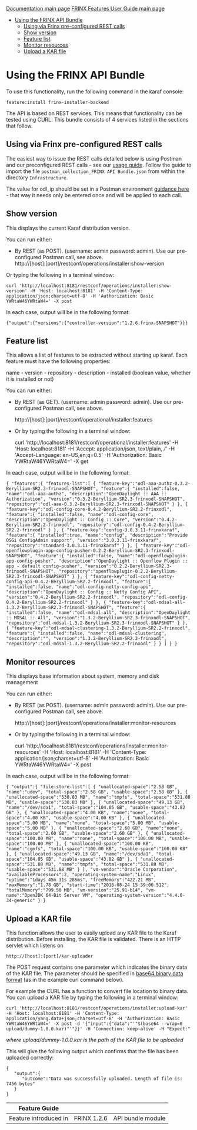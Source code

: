 [Documentation main page](https://frinxio.github.io/Frinx-docs/)
[FRINX Features User Guide main page](https://frinxio.github.io/Frinx-docs/FRINX_ODL_Distribution/Boron/user_guide.html)
<!-- TOC -->

- [Using the FRINX API Bundle](#using-the-frinx-api-bundle)
    - [Using via Frinx pre-configured REST calls](#using-via-frinx-pre-configured-rest-calls)
    - [Show version](#show-version)
    - [Feature list](#feature-list)
    - [Monitor resources](#monitor-resources)
    - [Upload a KAR file](#upload-a-kar-file)

<!-- /TOC -->
# Using the FRINX API Bundle

To use this functionality, run the following command in the karaf console:

    feature:install frinx-installer-backend

The API is based on REST services. This means that functionality can be tested using CURL. This bundle consists of 4 services listed in the sections that follow.

## Using via Frinx pre-configured REST calls

The easiest way to issue the REST calls detailed below is using Postman and our preconfigured REST calls - see our [usage guide](../API.md). Follow the guide to import the file `postman_collection_FRINX API Bundle.json` from within the directory `Infrastructure`.

The value for odl_ip should be set in a Postman environment [guidance here](../../API.md) - that way it needs only be entered once and will be applied to each call.

## Show version

This displays the current Karaf distribution version. 

You can run either:  

 - By REST (as POST). (username: admin password: admin).  Use our pre-configured Postman call, see above.  
    http://[host]:[port]/restconf/operations/installer:show-version


Or typing the following in a terminal window:

    curl 'http://localhost:8181/restconf/operations/installer:show-version' -H 'Host: localhost:8181' -H 'Content-Type: application/json;charset=utf-8' -H 'Authorization: Basic YWRtaW46YWRtaW4=' -X post


In each case, output will be in the following format:  

    {"output":{"versions":{"controller-version":"1.2.6.frinx-SNAPSHOT"}}}


## Feature list

This allows a list of features to be extracted without starting up karaf. Each feature must have the following properties:

name - version - repository - description - installed (boolean value, whether it is installed or not)

You can run either:  

- By REST (as GET). (username: admin password: admin). Use our pre-configured Postman call, see above.  

    http://[host]:[port]/restconf/operational/installer:features


- Or by typing the following in a terminal window:

    curl 'http://localhost:8181/restconf/operational/installer:features' -H 'Host: localhost:8181' -H 'Accept: application/json, text/plain, */*' -H 'Accept-Language: en-US,en;q=0.5' -H 'Authorization: Basic YWRtaW46YWRtaW4=' -X get


In each case, output will be in the following format:  

    { "features":{ "features-list":[ { "feature-key":"odl-aaa-authz-0.3.2-Beryllium-SR2.3-frinxodl-SNAPSHOT", "feature":{ "installed":false, "name":"odl-aaa-authz", "description":"OpenDaylight :: AAA :: Authorization", "version":"0.3.2-Beryllium-SR2.3-frinxodl-SNAPSHOT", "repository":"odl-aaa-0.3.2-Beryllium-SR2.3-frinxodl-SNAPSHOT" } }, { "feature-key":"odl-config-core-0.4.2-Beryllium-SR2.2-frinxodl", "feature":{ "installed":false, "name":"odl-config-core", "description":"OpenDaylight :: Config :: Core", "version":"0.4.2-Beryllium-SR2.2-frinxodl", "repository":"odl-config-0.4.2-Beryllium-SR2.2-frinxodl" } }, { "feature-key":"config-3.0.3.11-frinxkaraf", "feature":{ "installed":true, "name":"config", "description":"Provide OSGi ConfigAdmin support", "version":"3.0.3.11-frinxkaraf", "repository":"standard-3.0.3.11-frinxkaraf" } }, { "feature-key":"odl-openflowplugin-app-config-pusher-0.2.2-Beryllium-SR2.3-frinxodl-SNAPSHOT", "feature":{ "installed":false, "name":"odl-openflowplugin-app-config-pusher", "description":"OpenDaylight :: Openflow Plugin :: app - default config-pusher", "version":"0.2.2-Beryllium-SR2.3-frinxodl-SNAPSHOT", "repository":"openflowplugin-0.2.2-Beryllium-SR2.3-frinxodl-SNAPSHOT" } }, { "feature-key":"odl-config-netty-config-api-0.4.2-Beryllium-SR2.2-frinxodl", "feature":{ "installed":false, "name":"odl-config-netty-config-api", "description":"OpenDaylight :: Config :: Netty Config API", "version":"0.4.2-Beryllium-SR2.2-frinxodl", "repository":"odl-config-0.4.2-Beryllium-SR2.2-frinxodl" } }, { "feature-key":"odl-mdsal-all-1.3.2-Beryllium-SR2.3-frinxodl-SNAPSHOT", "feature":{ "installed":false, "name":"odl-mdsal-all", "description":"OpenDaylight :: MDSAL :: All", "version":"1.3.2-Beryllium-SR2.3-frinxodl-SNAPSHOT", "repository":"odl-mdsal-1.3.2-Beryllium-SR2.3-frinxodl-SNAPSHOT" } }, { "feature-key":"odl-mdsal-clustering-1.3.2-Beryllium-SR2.2-frinxodl", "feature":{ "installed":false, "name":"odl-mdsal-clustering", "description":"", "version":"1.3.2-Beryllium-SR2.2-frinxodl", "repository":"odl-mdsal-1.3.2-Beryllium-SR2.2-frinxodl" } } ] } }


## Monitor resources

This displays base information about system, memory and disk management

You can run either:  

- By REST (as POST). (username: admin password: admin). Use our pre-configured Postman call, see above.  

    http://[host]:[port]/restconf/operations/installer:monitor-resources


- Or by typing the following in a terminal window:

    curl 'http://localhost:8181/restconf/operations/installer:monitor-resources' -H 'Host: localhost:8181' -H 'Content-Type: application/json;charset=utf-8' -H 'Authorization: Basic YWRtaW46YWRtaW4=' -X post


In each case, output will be in the following format:

    { "output":{ "file-store-list":[ { "unallocated-space":"2.58 GB", "name":"udev", "total-space":"2.58 GB", "usable-space":"2.58 GB" }, { "unallocated-space":"530.83 MB", "name":"tmpfs", "total-space":"531.88 MB", "usable-space":"530.83 MB" }, { "unallocated-space":"49.13 GB", "name":"/dev/sda1", "total-space":"104.05 GB", "usable-space":"43.82 GB" }, { "unallocated-space":"4.00 KB", "name":"none", "total-space":"4.00 KB", "usable-space":"4.00 KB" }, { "unallocated-space":"5.00 MB", "name":"none", "total-space":"5.00 MB", "usable-space":"5.00 MB" }, { "unallocated-space":"2.60 GB", "name":"none", "total-space":"2.60 GB", "usable-space":"2.60 GB" }, { "unallocated-space":"100.00 MB", "name":"none", "total-space":"100.00 MB", "usable-space":"100.00 MB" }, { "unallocated-space":"100.00 KB", "name":"cgmfs", "total-space":"100.00 KB", "usable-space":"100.00 KB" }, { "unallocated-space":"49.13 GB", "name":"/dev/sda1", "total-space":"104.05 GB", "usable-space":"43.82 GB" }, { "unallocated-space":"531.88 MB", "name":"tmpfs", "total-space":"531.88 MB", "usable-space":"531.88 MB" } ], "vm-vendor":"Oracle Corporation", "availableProcessors":2, "operating-system-name":"Linux", "uptime":"1days 45m 31s 285ms", "freeMemory":"422.21 MB", "maxMemory":"1.78 GB", "start-time":"2016-08-24 15:39:06.512", "totalMemory":"799.50 MB", "vm-version":"25.91-b14", "vm-name":"OpenJDK 64-Bit Server VM", "operating-system-version":"4.4.0-34-generic" } }


## Upload a KAR file

This function allows the user to easily upload any KAR file to the Karaf distribution. Before installing, the KAR file is validated. There is an HTTP servlet which listens on

    http://[host]:[port]/kar-uploader


The POST request contains one parameter which indicates the binary data of the KAR file. The parameter should be specified in [base64 binary data format][1] (as in the example curl command below).

For example the CURL has a function to convert file location to binary data. You can upload a KAR file by typing the following in a terminal window:

    curl 'http://localhost:8181/restconf/operations/installer:upload-kar' -H 'Host: localhost:8181' -H 'Content-Type: application/yang.data+json;charset=utf-8' -H 'Authorization: Basic YWRtaW46YWRtaW4=' -X post -d '{"input":{"data":"'"$(base64 --wrap=0 upload/dummy-1.0.0.kar)"'"}}' -H 'Connection: keep-alive' -H "Expect:"


*where upload/dummy-1.0.0.kar is the path of the KAR file to be uploaded*

This will give the following output which confirms that the file has been uploaded correctly:

    {
       "output":{
          "outcome":"Data was successfully uploaded. Length of file is: 7456 bytes"
       }
    }


| Feature Guide         |             |                   |
|-----------------------|-------------|-------------------|
| Feature introduced in | FRINX 1.2.6 | API bundle module |

 [1]: https://tools.ietf.org/html/rfc6020#section-9.8.2
